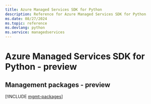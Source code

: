 ```yaml
---
title: Azure Managed Services SDK for Python
description: Reference for Azure Managed Services SDK for Python
ms.date: 08/27/2024
ms.topic: reference
ms.devlang: python
ms.service: managedservices
---
```

# Azure Managed Services SDK for Python - preview

## Management packages - preview
[!INCLUDE [mgmt-packages](managed-services-mgmt-index.md)]
